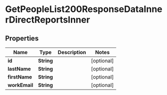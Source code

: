 

# GetPeopleList200ResponseDataInnerDirectReportsInner


## Properties

| Name | Type | Description | Notes |
|------------ | ------------- | ------------- | -------------|
|**id** | **String** |  |  [optional] |
|**lastName** | **String** |  |  [optional] |
|**firstName** | **String** |  |  [optional] |
|**workEmail** | **String** |  |  [optional] |



